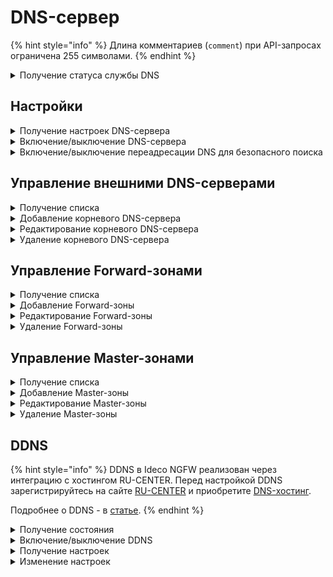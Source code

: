 # DNS-сервер

{% hint style="info" %}
Длина комментариев (`comment`) при API-запросах ограничена 255 символами.
{% endhint %}

<details>
<summary>Получение статуса службы DNS</summary>

```
GET /dns/status
```

**Ответ на успешный запрос:**

```json5
[
  {
    "name": "string",
    "status": "active" | "activating" | "deactivating" | "failed" | "inactive" | "reloading",
    "msg": [ "string" ]
  },
  ...
]
```

* `name` - название службы;
* `status` - состояние службы;
* `msg` - список ошибок, может быть пустым.

</details>

## Настройки

<details>
<summary>Получение настроек DNS-сервера</summary>

```
GET /dns/settings
```

**Ответ на успешный запрос:**

```json5
{
	"intercept_enabled": "boolean"
}
```

* `intercept_enabled` - перехватывать DNS-запросы на серверы в интернет.

</details>

<details>
<summary>Включение/выключение DNS-сервера</summary>

```
PUT /dns/settings
```

**Json-тело запроса:**

```json5
{
    "intercept_enabled": "boolean"
}
```

* `intercept_enabled` - перехватывать DNS-запросы на серверы в интернет.

**Ответ на успешный запрос:** 200 OK

</details>

<details>
<summary>Включение/выключение переадресации DNS для безопасного поиска</summary>

### Получение настроек:

```
GET /dns/safesearch
```

**Ответ на успешный запрос:**

```json5
{
	"enabled": "boolean"
}
```

* `enabled` - переадресовывать DNS-запросы на безопасные домены поиска Google, Yandex, YouTube, Bing, DuckDuckGo, Qwant и Pixabay.

### Изменение настроек:

```
PUT /dns/safesearch
```

**Json-тело запроса:**

```json5
{
    "enabled": "boolean"
}
```

* `enabled` - переадресовывать DNS-запросы на безопасные домены поиска Google, Yandex, YouTube, Bing, DuckDuckGo, Qwant и Pixabay.

**Ответ на успешный запрос:** 200 OK

</details>

## Управление внешними DNS-серверами

<details>
<summary>Получение списка</summary>

```
GET /dns/zones/root
```

**Ответ на успешный запрос:**

```json5
[
    {
    "id": "string",
    "enabled": "boolean",
    "type": "ip" | "interface",
    "object": "string",
    "comment": "string"
},
...
]
```

* `id` - идентификатор объекта;
* `enabled` - если `true`, то элемент включен, `false` - выключен;
* `type` - принимает два значения:
  * `ip` - IP-адрес DNS-сервера, заданного вручную;
  * `interface` - идентификатор алиаса подключения к провайдеру (DNS-серверы, выданные подключению). Тип алиаса - `isp`.
* `object` - IP-адрес, если тип `ip`, или идентификатор алиаса подключения к провайдеру, если тип `interface`;
* `comment` - комментарий, может быть пустым, максимальная длина - 255 символов.

</details>

<details>
<summary>Добавление корневого DNS-сервера</summary>

```
POST /dns/zones/root
```

**Json-тело запроса:** 

```json5
{
    "enabled": "boolean",
    "type": "ip" | "interface",
    "object": "string",
    "comment": "string"
}
```

* `enabled` - если `true`, то элемент включен, `false` - выключен;
* `type` - принимает два значения:
  * `ip` - IP-адрес DNS-сервера, заданного вручную;
  * `interface` - идентификатор алиаса подключения к провайдеру (DNS-серверы, выданные подключению). Тип алиаса - `isp`.
* `object` - IP-адрес, если тип `ip`, или идентификатор алиаса подключения к провайдеру, если тип `interface`;
* `comment` - комментарий, может быть пустым, максимальная длина - 255 символов.

**Ответ на успешный запрос:**

```json5
{
    "id": "string"
}
```

* `id` - идентификатор DNS-сервера.

</details>

<details>
<summary>Редактирование корневого DNS-сервера</summary>

```
PATCH /dns/zones/root/<id DNS-сервера>
```

**Json-тело запроса (все или некоторые поля):** 

```json5
{
    "enabled": "boolean",
    "type": "ip" | "interface",
    "object": "string",
    "comment": "string"
}
```

* `enabled` - если `true`, то элемент включен, `false` - выключен;
* `type` - принимает два значения:
  * `ip` - IP-адрес DNS-сервера, заданного вручную;
  * `interface` - идентификатор алиаса подключения к провайдеру (DNS-серверы, выданные подключению). Тип алиаса - `isp`.
* `object` - IP-адрес, если тип `ip`, или идентификатор алиаса подключения к провайдеру, если тип `interface`;
* `comment` - комментарий, может быть пустым, максимальная длина - 255 символов.

**Ответ на успешный запрос:** 200 OK

</details>

<details>
<summary>Удаление корневого DNS-сервера</summary>

```
DELETE /dns/zones/root/<id DNS-сервера>
```

**Ответ на успешный запрос:** 200 OK

</details>

## Управление Forward-зонами

<details>
<summary>Получение списка</summary>

```
GET /dns/zones/forward
```

**Ответ на успешный запрос:**

```json5
[
    {
    "id": "string",
    "name": "string",
    "enabled": "boolean",
    "servers": [ "string" ],
    "comment": "string",
},
    ...
]
```

* `id` - идентификатор объекта;
* `name` - название зоны;
* `enabled` - если `true`, то зона включена, `false` - выключена;
* `servers` - список IP-адресов DNS-серверов, заданных вручную;
* `comment` - комментарий, может быть пустым, максимальная длина - 255 символов.

</details>

<details>
<summary>Добавление Forward-зоны</summary>

```
POST /dns/zones/forward
```

**Json-тело запроса:**

```json5
{
    "name": "string",
    "enabled": "boolean",
    "servers": [ "string" ],
    "comment": "string"
}
```

* `name` - название зоны;
* `enabled` - если `true`, то зона включена, `false` - выключена;
* `servers` - список IP-адресов DNS-серверов, заданных вручную;
* `comment` - комментарий, может быть пустым, максимальная длина - 255 символов.

**Ответ на успешный запрос:**

```json5
{
    "id": "string"
}
```

* `id` - идентификатор Forward-зоны.

</details>

<details>
<summary>Редактирование Forward-зоны</summary>

```
PATCH /dns/zones/forward/<id Forward-зоны>
```

**Json-тело запроса (все или некоторые поля):** 

```json5
{
    "name": "string",
    "enabled": "boolean",
    "servers": [ "string" ],
    "comment": "string"
}
```

* `name` - название зоны;
* `enabled` - если `true`, то зона включена, `false` - выключена;
* `servers` - список IP-адресов DNS-серверов, заданных вручную;
* `comment` - комментарий, может быть пустым, максимальная длина - 255 символов.

**Ответ на успешный запрос:** 200 OK

</details>

<details>
<summary>Удаление Forward-зоны</summary>

```
DELETE /dns/zones/forward/<id Forward-зоны>
```

**Ответ на успешный запрос:** 200 OK

</details>

## Управление Master-зонами

<details>
<summary>Получение списка</summary>

```
GET /dns/zones/master
```

**Ответ на успешный запрос:**

```json5
[
    {
    "id": "string",
    "name": "string",
    "enabled": "boolean",
    "config": "string",
    "comment": "string",
},
    ...
]
```

* `id` - идентификатор объекта;
* `name` - уникальное название зоны, имеет вид домена example.com;
* `enabled` - если `true`, то зона включена, `false` - выключена;
* `config` - текст с параметрами зоны, не может быть пустым. Максимальная длина - 10000 символов;
* `comment` - комментарий, может быть пустым, максимальная длина - 255 символов.

Подробнее о формате записей для настройки Master-зоны - в статье [Master-зоны](/settings/services/dns/master-zon.md).

</details>

<details>
<summary>Добавление Master-зоны</summary>

```
POST /dns/zones/master
```

**Json-тело запроса:** 

```json5
{
    "name": "string",
    "enabled": "boolean",
    "config": "string",
    "comment": "string",
}
```

* `name` - уникальное название зоны, имеет вид домена example.com;
* `enabled` - если `true`, то зона включена, `false` - выключена;
* `config` - текст с параметрами зоны, не может быть пустым. Максимальная длина - 10000 символов;
* `comment` - комментарий, может быть пустым, максимальная длина - 255 символов.

**Ответ на успешный запрос:**

```json5
{
    "id": "string"
}
```

* `id` - идентификатор Master-зоны.

</details>

<details>
<summary>Редактирование Master-зоны</summary>

```
PATCH /dns/zones/master/<id Master-зоны>
```

**Json-тело запроса (все или некоторые поля):** 

```json5
{
    "name": "string",
    "enabled": "boolean",
    "config": "string",
    "comment": "string",
}
```

* `name` - уникальное название зоны, имеет вид домена example.com;
* `enabled` - если `true`, то зона включена, `false` - выключена;
* `config` - текст с параметрами зоны, не может быть пустым. Максимальная длина - 10000 символов;
* `comment` - комментарий, может быть пустым, максимальная длина - 255 символов.

**Ответ на успешный запрос:** 200 OK

</details>

<details>
<summary>Удаление Master-зоны</summary>

```
DELETE /dns/zones/master/<id Master-зоны>
```

**Ответ на успешный запрос:** 200 OK

</details>

## DDNS

{% hint style="info" %}
DDNS в Ideco NGFW реализован через интеграцию с хостингом RU-CENTER. Перед настройкой DDNS зарегистрируйтесь на сайте [RU-CENTER](https://www.nic.ru/) и приобретите [DNS-хостинг](https://www.nic.ru/catalog/for-domain-use/dns-hosting/).

Подробнее о DDNS - в [статье](/settings/services/dns/ddns.md).
{% endhint %}

<details>
<summary>Получение состояния</summary>

```
GET /dns/ddns/state
```

**Ответ на успешный запрос:**

```json5
{
    "enabled": "boolean"
}
```

* `enabled` - состояние DDNS: `true` - включено, `false` - выключено.

</details>

<details>
<summary>Включение/выключение DDNS</summary>

```
PUT /dns/ddns/state
```

**Json-тело запроса:**

```json5
{
    "enabled": "boolean"
}
```

* `enabled` - состояние DDNS: `true` - включено, `false` - выключено.

**Ответ на успешный запрос:** 200 OK

</details>

<details>
<summary>Получение настроек</summary>

```
GET /dns/ddns
```

**Ответ на успешный запрос:**

```json5
{
    "domain": "string",
    "service_login": "string",
    "service_password": "string"
}
```

* `domain` - домен, который администратор хочет видеть в адресной строке. Формат: `domain.com` (без `https://` и `www`);
* `service_login` - логин для доступа к API сервиса DDNS;
* `service_password` - пароль для доступа к API сервиса DDNS, до 42 символов.

</details>

<details>
<summary>Изменение настроек</summary>

```
PUT /dns/ddns
```

**Json-тело запроса:**

```json5
{
    "domain": "string",
    "service_login": "string",
    "service_password": "string"
}
```

* `domain` - домен, который администратор хочет видеть в адресной строке. Формат: `domain.com` (без `https://` и `www`);
* `service_login` - логин для доступа к API сервиса DDNS;
* `service_password` - пароль для доступа к API сервиса DDNS, до 42 символов.

**Ответ на успешный запрос:** 200 OK

</details>